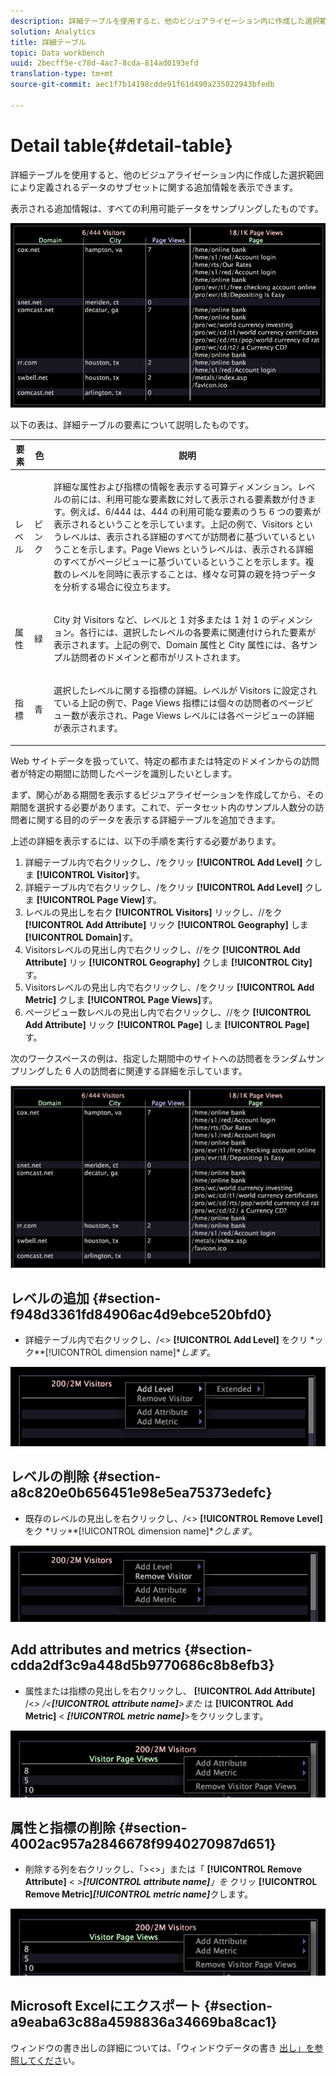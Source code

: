 ```yaml
---
description: 詳細テーブルを使用すると、他のビジュアライゼーション内に作成した選択範囲により定義されるデータのサブセットに関する追加情報を表示できます。
solution: Analytics
title: 詳細テーブル
topic: Data workbench
uuid: 2becff5e-c78d-4ac7-8cda-814ad0193efd
translation-type: tm+mt
source-git-commit: aec1f7b14198cdde91f61d490a235022943bfedb

---
```



# Detail table{#detail-table}

詳細テーブルを使用すると、他のビジュアライゼーション内に作成した選択範囲により定義されるデータのサブセットに関する追加情報を表示できます。

表示される追加情報は、すべての利用可能データをサンプリングしたものです。

![](assets/vis_details.png)

以下の表は、詳細テーブルの要素について説明したものです。

<table id="table_C88C7F7F5AEA4820B908923E45CC0A62"> 
 <thead> 
  <tr> 
   <th colname="col1" class="entry"> 要素 </th> 
   <th colname="col02" class="entry"> 色 </th> 
   <th colname="col2" class="entry"> 説明 </th> 
  </tr> 
 </thead>
 <tbody> 
  <tr> 
   <td colname="col1"> <p>レベル </p> </td> 
   <td colname="col02"> <p>ピンク </p> </td> 
   <td colname="col2"> <p>詳細な属性および指標の情報を表示する可算ディメンション。レベルの前には、利用可能な要素数に対して表示される要素数が付きます。例えば、6/444 は、444 の利用可能な要素のうち 6 つの要素が表示されるということを示しています。上記の例で、Visitors というレベルは、表示される詳細のすべてが訪問者に基づいているということを示します。Page Views というレベルは、表示される詳細のすべてがページビューに基づいているということを示します。複数のレベルを同時に表示することは、様々な可算の親を持つデータを分析する場合に役立ちます。 </p> </td> 
  </tr> 
  <tr> 
   <td colname="col1"> <p>属性 </p> </td> 
   <td colname="col02"> <p>緑 </p> </td> 
   <td colname="col2"> <p>City 対 Visitors など、レベルと 1 対多または 1 対 1 のディメンション。各行には、選択したレベルの各要素に関連付けられた要素が表示されます。上記の例で、Domain 属性と City 属性には、各サンプル訪問者のドメインと都市がリストされます。 </p> </td> 
  </tr> 
  <tr> 
   <td colname="col1"> <p>指標 </p> </td> 
   <td colname="col02"> <p>青 </p> </td> 
   <td colname="col2"> <p>選択したレベルに関する指標の詳細。レベルが Visitors に設定されている上記の例で、Page Views 指標には個々の訪問者のページビュー数が表示され、Page Views レベルには各ページビューの詳細が表示されます。 </p> </td> 
  </tr> 
 </tbody> 
</table>

Web サイトデータを扱っていて、特定の都市または特定のドメインからの訪問者が特定の期間に訪問したページを識別したいとします。

まず、関心がある期間を表示するビジュアライゼーションを作成してから、その期間を選択する必要があります。これで、データセット内のサンプル人数分の訪問者に関する目的のデータを表示する詳細テーブルを追加できます。

上述の詳細を表示するには、以下の手順を実行する必要があります。

1. 詳細テーブル内で右クリックし、/をクリッ **[!UICONTROL Add Level]** クしま **[!UICONTROL Visitor]**&#x200B;す。
1. 詳細テーブル内で右クリックし、/をクリッ **[!UICONTROL Add Level]** クしま **[!UICONTROL Page View]**&#x200B;す。
1. レベルの見出しを右ク **[!UICONTROL Visitors]** リックし、//をク **[!UICONTROL Add Attribute]** リック **[!UICONTROL Geography]** しま **[!UICONTROL Domain]**&#x200B;す。
1. Visitorsレベルの見出し内で右クリックし、//をク **[!UICONTROL Add Attribute]** リッ **[!UICONTROL Geography]** クしま **[!UICONTROL City]**&#x200B;す。
1. Visitorsレベルの見出し内で右クリックし、/をクリッ **[!UICONTROL Add Metric]** クしま **[!UICONTROL Page Views]**&#x200B;す。
1. ページビュー数レベルの見出し内で右クリックし、//をク **[!UICONTROL Add Attribute]** リック **[!UICONTROL Page]** しま **[!UICONTROL Page]**&#x200B;す。

次のワークスペースの例は、指定した期間中のサイトへの訪問者をランダムサンプリングした 6 人の訪問者に関連する詳細を示しています。

![](assets/client-tab1.png)

## レベルの追加 {#section-f948d3361fd84906ac4d9ebce520bfd0}

* 詳細テーブル内で右クリックし、/&lt;> **[!UICONTROL Add Level]** をクリ *ック&#x200B;**[!UICONTROL dimension name]**します*。

![](assets/mnu_DetailsTable_AddLevel.png)

## レベルの削除 {#section-a8c820e0b656451e98e5ea75373edefc}

* 既存のレベルの見出しを右クリックし、/&lt;> **[!UICONTROL Remove Level]** をク *リッ&#x200B;**[!UICONTROL dimension name]**クします*。

![](assets/mnu_DetailsTable_Level.png)

## Add attributes and metrics {#section-cdda2df3c9a448d5b9770686c8b8efb3}

* 属性または指標の見出しを右クリックし、 **[!UICONTROL Add Attribute]** /&lt;> */&lt;**[!UICONTROL attribute name]**>また* は **[!UICONTROL Add Metric]** &lt; ***[!UICONTROL metric name]***>をクリックします。

![](assets/mnu_DetailsTable.png)

## 属性と指標の削除 {#section-4002ac957a2846678f9940270987d651}

* 削除する列を右クリックし、「>&lt;>」または「 **[!UICONTROL Remove Attribute]** &lt; *>**[!UICONTROL attribute name]**」を* クリッ **[!UICONTROL Remove Metric]*****[!UICONTROL metric name]***&#x200B;クします。

![](assets/mnu_DetailsTable.png)

## Microsoft Excelにエクスポート {#section-a9eaba63c88a4598836a34669ba8cac1}

ウィンドウの書き出しの詳細については、「ウィンドウデータの書き [出し」を参照してくださ](../../../home/c-get-started/c-wk-win-wksp/c-exp-win-data.md#concept-8df61d64ed434cc5a499023c44197349)い。
